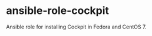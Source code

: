 ansible-role-cockpit
====================

Ansible role for installing Cockpit in Fedora and CentOS 7.
